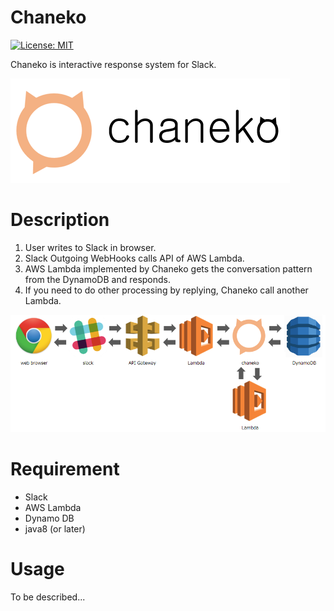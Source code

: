 Chaneko
==========
[![License: MIT](https://img.shields.io/badge/License-MIT-yellow.svg)](https://opensource.org/licenses/MIT)

Chaneko is interactive response system for Slack.

![chaneko](https://github.com/7tsuno/chaneko/blob/image/src/main/resources/image/chanekoLogo.png?raw=true)

Description
==========

1. User writes to Slack in browser.
1. Slack Outgoing WebHooks calls API of AWS Lambda.
1. AWS Lambda implemented by Chaneko gets the conversation pattern from the DynamoDB and responds.
1. If you need to do other processing by replying, Chaneko call another Lambda.

![flow](https://github.com/7tsuno/chaneko/blob/image/src/main/resources/image/chanekoFlow.png?raw=true)

Requirement
==========

* Slack
* AWS Lambda
* Dynamo DB
* java8 (or later)

Usage
==========
To be described...
